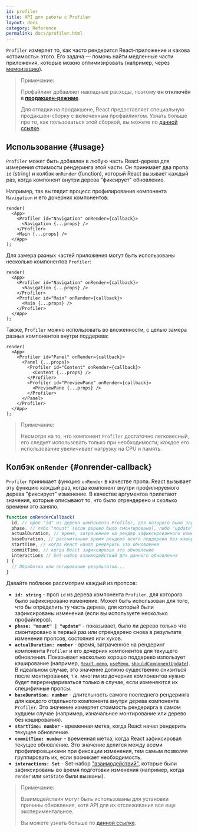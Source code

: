 ```yaml
---
id: profiler
title: API для работы с Profiler
layout: docs
category: Reference
permalink: docs/profiler.html
---
```

`Profiler` измеряет то, как часто рендерится React-приложение и какова «стоимость» этого.
Его задача — помочь найти медленные части приложения, которые можно оптимизировать (например, через [мемоизацию](https://ru.reactjs.org/docs/hooks-faq.html#how-to-memoize-calculations)).

> Примечание:
>
> Профайлинг добавляет накладные расходы, поэтому **он отключён в [продакшен-режиме](https://ru.reactjs.org/docs/optimizing-performance.html#use-the-production-build)**.
> 
> Для отладки на продакшене, React предоставляет специальную продакшен-сборку с включенным профайлингом.
> Узнать больше про то, как пользоваться этой сборкой, вы можете по [данной ссылке](https://fb.me/react-profiling).

## Использование {#usage}

`Profiler` может быть добавлен в любую часть React-дерева для измерения стоимости рендеринга этой части.
Он принимает два пропа: `id` (string) и колбэк `onRender` (function), который React вызывает каждый раз, когда
компонент внутри дерева "фиксирует" обновление. 

Например, так выглядит процесс профилирования компонента `Navigation` и его дочерних компонентов:

```js{3}
render(
  <App>
    <Profiler id="Navigation" onRender={callback}>
      <Navigation {...props} />
    </Profiler>
    <Main {...props} />
  </App>
);
```

Для замера разных частей приложения могут быть использованы несколько компонентов `Profiler`:
```js{3,6}
render(
  <App>
    <Profiler id="Navigation" onRender={callback}>
      <Navigation {...props} />
    </Profiler>
    <Profiler id="Main" onRender={callback}>
      <Main {...props} />
    </Profiler>
  </App>
);
```

Также, `Profiler` можно использовать во вложенности, с целью замера разных компонентов внутри поддерева:
```js{2,6,8}
render(
  <App>
    <Profiler id="Panel" onRender={callback}>
      <Panel {...props}>
        <Profiler id="Content" onRender={callback}>
          <Content {...props} />
        </Profiler>
        <Profiler id="PreviewPane" onRender={callback}>
          <PreviewPane {...props} />
        </Profiler>
      </Panel>
    </Profiler>
  </App>
);
```

> Примечание:
>
> Несмотря на то, что компонент `Profiler` достаточно легковесный, его следует использовать только при необходимости; каждое
> его использование увеличивает нагрузку на CPU и память. 

## Колбэк `onRender` {#onrender-callback}

`Profiler` принимает функцию `onRender` в качестве пропа.
React вызывает эту функцию каждый раз, когда компонент внутри профилируемого дерева "фиксирует" изменение.
В качестве аргументов прилетают значения, которые описывают то, что было отрендерено и сколько времени это заняло.

```js
function onRenderCallback(
  id, // проп "id" из дерева компонента Profiler, для которого было зафиксировано изменение
  phase, // либо "mount" (если дерево было смонтировано), либо "update" (если дерево было повторно отрендерено)
  actualDuration, // время, затраченное на рендер зафиксированного изменения
  baseDuration, // рассчитанное время рендера всего поддерева без кэширования
  startTime, // когда React начал рендерить это обновление
  commitTime, // когда React зафиксировал это обновление
  interactions // Set-набор взаимодействий для данного обновления 
) {
  // Обработка или логирование результатов...
}
```
Давайте поближе рассмотрим каждый из пропсов:

* **`id: string`** - 
проп `id` из дерева компонента `Profiler`, для которого было зафиксировано изменение.
Может быть использован для того, что бы определить ту часть дерева, для который были зафиксированы изменения (если вы используете несколько профайлеров).
* **`phase: "mount" | "update"`** -
показывает, было ли дерево только что смонтировано в первый раз или отрендерено снова в результате изменения пропсов, состояния или хуков.
* **`actualDuration: number`** -
время, затраченное на рендеринг компонента `Profiler` и его дочерних компонентов для текущего обновления.
Показывает насколько хорошо поддерево изпользует кэширование (например, [`React.memo`](/docs/react-api.html#reactmemo), [`useMemo`](/docs/hooks-reference.html#usememo), [`shouldComponentUpdate`](/docs/hooks-faq.html#how-do-i-implement-shouldcomponentupdate)).
В идеальном случае, это значение должно существенно снизиться после монтирования, т.к. многим из дочерних компонентов
нужно будет перерендериваться только в случае, если изменяются их специфичные пропсы.
* **`baseDuration: number`** -
длительность самого последнего рендеринга для каждого отдельного компонента внутри дерева компонента `Profiler`.
Это значение измеряет стоимость рендерирга в самом худшем случае (например, изначальное монтирование или дерево без кэширования).
* **`startTime: number`** -
временная метка, когда React начал рендерить текущее обновление.
* **`commitTime: number`** -
временная метка, когда React зафиксировал текущее обновление.
Это значение делится между всеми профилировщиками при фиксации изменения, тем самым позволяя группировать их, если возникает необходимость.
* **`interactions: Set`** -
Set-набор ["взаимодействий"](http://fb.me/react-interaction-tracing), которые были зафиксированы во время подготовки изменения 
(например, когда `render` или `setState` были вызваны).

> Примечание:
>
> Взаимодействия могут быть использованы для установки причины обновления, хотя API для их отслеживания все еще экспериментальное.
>
> Вы можете узнать больше по [данной ссылке](http://fb.me/react-interaction-tracing).
